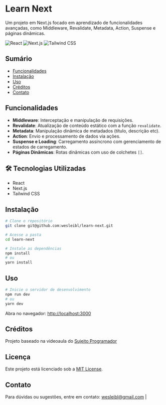 # Learn Next

Um projeto em Next.js focado em aprendizado de funcionalidades avançadas, como Middleware, Revalidate, Metadata, Action, Suspense e páginas dinâmicas.

![React](https://img.shields.io/badge/React-61DAFB?style=flat&logo=react&logoColor=black) ![Next.js](https://img.shields.io/badge/Next.js-000000?style=flat&logo=next.js&logoColor=white) ![Tailwind CSS](https://img.shields.io/badge/Tailwind%20CSS-38B2AC?style=flat&logo=tailwind-css&logoColor=white)

## Sumário
- [Funcionalidades](#funcionalidades)
- [Instalação](#instalação)
- [Uso](#uso)
- [Créditos](#créditos)
- [Contato](#contato)

## Funcionalidades

- **Middleware**: Interceptação e manipulação de requisições.
- **Revalidate**: Atualização de conteúdo estático com a função `revalidate`.
- **Metadata**: Manipulação dinâmica de metadados (título, descrição etc).
- **Action**: Envio e processamento de dados via ações.
- **Suspense e Loading**: Carregamento assíncrono com gerenciamento de estados de carregamento.
- **Páginas Dinâmicas**: Rotas dinâmicas com uso de colchetes `[]`.

## 🛠 Tecnologias Utilizadas

- React
- Next.js
- Tailwind CSS

## Instalação

```bash
# Clone o repositório
git clone git@github.com:wesleibl/learn-next.git

# Acesse a pasta
cd learn-next

# Instale as dependências
npm install
# ou
yarn install
```

## Uso

```bash
# Inicie o servidor de desenvolvimento
npm run dev
# ou
yarn dev
```

Abra no navegador: [http://localhost:3000](http://localhost:3000)

## Créditos

Projeto baseado na videoaula do [Sujeito Programador](https://www.youtube.com/@Sujeitoprogramador)

## Licença

Este projeto está licenciado sob a [MIT License](LICENSE).

## Contato

Para dúvidas ou sugestões, entre em contato: [wesleibl@gmail.com](mailto:wesleibl@gmail.com) | 
